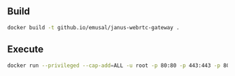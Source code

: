 ## Build

```sh
docker build -t github.io/emusal/janus-webrtc-gateway .
```
## Execute

```sh
docker run --privileged --cap-add=ALL -u root -p 80:80 -p 443:443 -p 8088:8088 -p 8089:8089 -p 7088:7088 -p 7089:7089 -d github.io/emusal/janus-webrtc-gateway 
```
